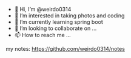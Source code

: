 - 👋 Hi, I’m @weirdo0314
- 👀 I’m interested in taking photos and coding
- 🌱 I’m currently learning spring boot
- 💞️ I’m looking to collaborate on ...
- 📫 How to reach me ...

my notes: https://github.com/weirdo0314/notes
<!---
weirdo0314/weirdo0314 is a ✨ special ✨ repository because its `README.md` (this file) appears on your GitHub profile.
You can click the Preview link to take a look at your changes.
--->

